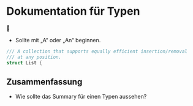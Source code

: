 # Dokumentation für Typen
📝

- Sollte mit „A“ oder „An“ beginnen.

```swift
/// A collection that supports equally efficient insertion/removal
/// at any position.
struct List {
```


## Zusammenfassung
- Wie sollte das Summary für einen Typen aussehen?